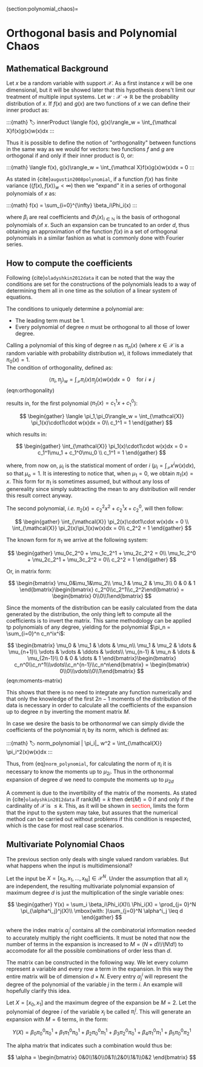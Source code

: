(section:polynomial_chaos)=
# Orthogonal basis and Polynomial Chaos

## Mathematical Background

Let $x$ be a random variable with support $\mathcal X$. As a first instance $x$ will be one dimensional, but it will be showed later that this hypothesis doens't limit our treatment of multiple input systems. Let $w: \mathcal X \rightarrow \mathbb R$ be the probability distribution of $x$. If $f(x)$ and $g(x)$ are two functions of $x$ we can define their inner product as:

:::{math}
:label: innerProduct
 \langle f(x), g(x)\rangle_w = \int_{\mathcal X}f(x)g(x)w(x)dx
:::

Thus it is possible to define the notion of "orthogonality" between functions in the same way as we would for vectors: two functions $f$ and $g$ are orthogonal if and only if their inner product is 0, or:

:::{math}
 \langle f(x), g(x)\rangle_w = \int_{\mathcal X}f(x)g(x)w(x)dx = 0
:::

As stated in {cite}`augustin2008polynomial`, if a function $f(x)$ has finite variance ($\langle f(x), f(x)\rangle_w < \infty$) then we "expand" it in a series of orthogonal polynomials of $x$ as:

:::{math}
	f(x) = \sum_{i=0}^{\infty} \beta_i\Phi_i(x)
:::

where $\beta_i$ are real coefficients and ${\Phi_i(x)}_ {i\in\mathbb N}$ is the basis of orthogonal polynomials of $x$. Such an expansion can be truncated to an order $d$, thus obtaining an approximation of the function $f(x)$ in a set of orthogonal polynomials in a similar fashion as what is commonly done with Fourier series.

## How to compute the coefficients

Following {cite}`oladyshkin2012data` it can be noted that the way the conditions are set for the constructions of the polynomials leads to a way of determining them all in one time as the solution of a linear system of equations. 

The conditions to uniquely determine a polynomial are:
* The leading term must be 1.
* Every polynomial of degree $n$ must be orthogonal to all those of lower degree.

Calling a polynomial of this king of degree $n$ as $\pi_n(x)$ (where $x\in \mathcal{X}$ is a random variable with probability distribution $w$), it follows immediately that $\pi_0(x) = 1$.\
The condition of orthogonality, defined as:

$$ \langle \pi_i,\pi_j\rangle_w = \int_{\mathcal{X}} \pi_i(x)\pi_j(x)w(x)dx = 0\quad\mbox{for }i\neq j $$ (eqn:orthogonality)

results in, for the first polynomial ($\pi_1(x) = c_1^1x + c_1^0$):

$$
\begin{gather}
	\langle \pi_1,\pi_0\rangle_w = \int_{\mathcal{X}} \pi_1(x)\cdot1\cdot w(x)dx = 0\\
	c_1^1 = 1
\end{gather}
$$

which results in:

$$
\begin{gather}
	\int_{\mathcal{X}} \pi_1(x)\cdot1\cdot w(x)dx = 0 = c_1^1\mu_1 + c_1^0\mu_0 \\
	c_1^1 = 1
\end{gather}
$$

where, from now on, $\mu_i$ is the statistical moment of order $i$ ($\mu_i = \int_{\mathcal{X}}x^iw(x)dx$), so that $\mu_o = 1$. It is interesting to notice that, when $\mu_1 = 0$, we obtain $\pi_1(x) = x$. This form for $\pi_1$ is sometimes assumed, but without any loss of genereality since simply subtracting the mean to any distribution will render this result correct anyway.

The second polynomial, *i.e.* $\pi_2(x) = c_2^2x^2 + c_2^1x + c_2^0$, will then follow:

$$
\begin{gather}
	\int_{\mathcal{X}} \pi_2(x)\cdot1\cdot w(x)dx = 0 \\
	\int_{\mathcal{X}} \pi_2(x)\pi_1(x)w(x)dx = 0\\
	c_2^2 = 1
\end{gather}
$$

The known form for $\pi_1$ we arrive at the following system:

$$
\begin{gather}
	\mu_0c_2^0 + \mu_1c_2^1 + \mu_2c_2^2 = 0\\
	\mu_1c_2^0 + \mu_2c_2^1 + \mu_3c_2^2 = 0\\
	c_2^2 = 1
\end{gather}
$$

Or, in matrix form:

$$
\begin{bmatrix} 
	\mu_0&\mu_1&\mu_2\\
	\mu_1 & \mu_2 & \mu_3\\
	0 & 0 & 1
\end{bmatrix}\begin{bmatrix} c_2^0\\c_2^1\\c_2^2\end{bmatrix} = \begin{bmatrix} 0\\0\\1\end{bmatrix}
$$

Since the moments of the distribution can be easily calculated from the data generated by the distribution, the only thing left to compute all the coefficients is to invert the matrix. This same methodology can be applied tp polynomials of any degree, yielding for the polynomial $\pi_n = \sum_{i=0}^n c_n^ix^i$:

$$
\begin{bmatrix}
\mu_0 & \mu_1 & \dots & \mu_n\\
\mu_1 & \mu_2 & \dots & \mu_{n+1}\\
\vdots & \vdots & \ddots & \vdots\\
\mu_{n-1} & \mu_n & \dots & \mu_{2n-1}\\
0 & 0 & \dots & 1
\end{bmatrix}\begin{bmatrix} c_n^0\\c_n^1\\\vdots\\c_n^{n-1}\\c_n^n\end{bmatrix} = \begin{bmatrix} 0\\0\\\vdots\\0\\1\end{bmatrix}
$$(eqn:moments-matrix)

This shows that there is no need to integrate any function numerically and that only the knowledge of the first $2n-1$ moments of the distribution of the data is necessary in order to calculate all the coefficients of the expansion up to degree $n$ by inverting the moment matrix $M$.

In case we desire the basis to be ortho*normal* we can simply divide the coefficients of the polynomial $\pi_i$ by its norm, which is defined as:

:::{math}
:label: norm_polynomial
\| \pi_i\|_ w^2 = \int_{\mathcal{X}} \pi_i^2(x)w(x)dx 
:::

Thus, from {eq}`norm_polynomial`, for calculating the norm of $\pi_i$ it is necessary to know the moments up to $\mu_{2i}$. Thus in the orthonormal expansion of degree $d$ we need to compute the moments up to $\mu_{2d}$

A comment is due to the invertibility of the matrix of the moments. As stated in {cite}`oladyshkin2012data` if $\mbox{rank}(M) = k$ then $\mbox{det}(M) = 0$ if and only if the cardinality of $\mathcal X$ is $\leq k$. This, as it will be shown in <span style="color: red;">section</span>, limits the form that the input to the system may take, but assures that the numerical method can be carried out without problems if this condition is respected, which is the case for most real case scenarios.

## Multivariate Polynomial Chaos

The previous section only deals with single valued random variables. But what happens when the input is multidimensional?

Let the input be $X = [x_0, x_1, \dots, x_N]\in\mathcal X ^N$. Under the assumption that all $x_i$ are independent, the resulting multivariate polynomial expansion of maximum degree $d$ is just the multiplication of the single variable ones:

$$
\begin{gather}
	Y(x) = \sum_i \beta_i\Phi_i(X)\\
	\Phi_i(X) = \prod_{j= 0}^N \pi_{\alpha^i_j}^j(X)\\
	\mbox{with: }\sum_{j=0}^N \alpha^i_j \leq d
\end{gather}
$$

where the index matrix $\alpha^i_j$ contains all the combinatorial information needed to accurately multiply the right coefficients. It must be noted that now the number of terms in the expansion is increased to $M = (N+d)!/(N!d!)$ to accomodate for all the possible combinations of order less than $d$.

The matrix can be constructed in the following way. We let every column represent a variable and every row a term in the expansion. In this way the entire matrix will be of dimension $d\times N$. Every entry $\alpha^i_j$ will represent the degree of the polynomial of the variable $j$ in the term $i$. An example will hopefully clarify this idea.

Let $X = [x_0, x_1]$ and the maximum degree of the expansion be $M = 2$. Let the polynomial of degree $i$ of the variable $x_j$ be called $\pi_i^j$. This will generate an expansion with $M = 6$ terms, in the form:

$$
	Y(X) = \beta_0\pi_0^0\pi_0^1 + \beta_1\pi_1^0\pi_0^1 + \beta_2\pi_0^0\pi_1^1 + \beta_3\pi_2^0\pi_0^1 + \beta_4\pi_1^0\pi_1^1 + \beta_5\pi_0^0\pi_2^1
$$

The alpha matrix that indicates such a combination would thus be:

$$
\alpha = \begin{bmatrix}
	0&0\\1&0\\0&1\\2&0\\1&1\\0&2
\end{bmatrix}
$$  

